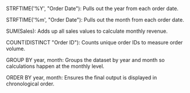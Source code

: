 STRFTIME('%Y', "Order Date"): Pulls out the year from each order date.

STRFTIME('%m', "Order Date"): Pulls out the month from each order date.

SUM(Sales): Adds up all sales values to calculate monthly revenue.

COUNT(DISTINCT "Order ID"): Counts unique order IDs to measure order volume.

GROUP BY year, month: Groups the dataset by year and month so calculations happen at the monthly level.

ORDER BY year, month: Ensures the final output is displayed in chronological order.

